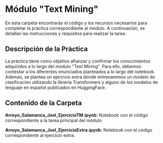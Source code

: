 # Módulo "Text Mining"
En esta carpeta encontrarás el código y los recursos necesarios para completar la práctica correspondiente al módulo. A continuación, se detallan las instrucciones y requisitos para realizar la tarea.

## Descripción de la Práctica
La práctica tiene como objetivo afianzar y confirmar los conocimientos adquiridos a lo largo del módulo "Text Mining". Para ello, debemos contestar a los diferentes enunciados planteados a lo largo del notebook. Además, se plantea un ejercicio extra donde entrenaremos un modelo de clasificación utilizando la librería Transformers y alguno de los modelos de lenguaje en español publicados en HuggingFace.

## Contenido de la Carpeta
**Arroyo_Salamanca_Joel_EjercicioTM.ipynb**: Notebook con el código correspondiente a la tarea principal del módulo

**Arroyo_Salamanca_Joel_EjercicioExtra.ipynb**: Notebook con el código correspondiente al ejercicio extra.

